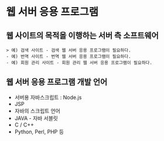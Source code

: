 # 웹 서버 응용 프로그램


## 웹 사이트의 목적을 이행하는 서버 측 소프트웨어

    > 예) 검색 사이트 - 검색 웹 서버 응용 프로그램이 필요하다.
    - 예) 번역 사이트 - 번역 웹 서버 응용 프로그램이 필요하다.
    - 예) 회원 관리 사이트 - 회원 관리 웹 서버 응용 프로그램이 필요하다.



## 웹 서버 응용 프로그램 개발 언어

- 서버용 자바스크립트 : Node.js
- JSP
- 자바의 스크립트 언어
- JAVA - 자바 서블릿
- C / C++
- Python, Perl, PHP 등